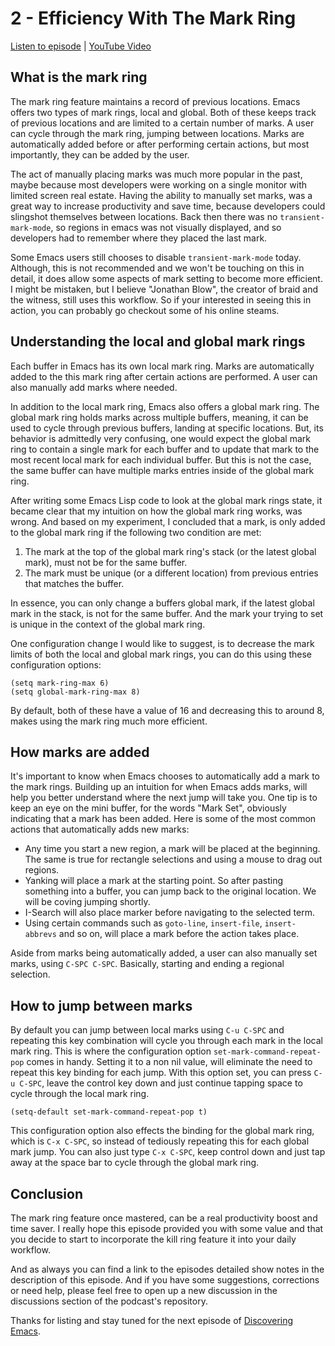 # 2 - Efficiency With The Mark Ring

[Listen to episode](https://www.discovering-emacs.com/2134279/12309075-2-efficiency-with-the-mark-ring) | [YouTube Video](https://youtu.be/uhyr8kvKa2I)

## What is the mark ring

The mark ring feature maintains a record of previous locations. Emacs offers two types of mark rings, local and global. Both of these keeps track of previous locations and are limited to a certain number of marks. A user can cycle through the mark ring, jumping between locations. Marks are automatically added before or after performing certain actions, but most importantly, they can be added by the user.

The act of manually placing marks was much more popular in the past, maybe because most developers were working on a single monitor with limited screen real estate. Having the ability to manually set marks, was a great way to increase productivity and save time, because developers could slingshot themselves between locations. Back then there was no `transient-mark-mode`, so regions in emacs was not visually displayed, and so developers had to remember where they placed the last mark.

Some Emacs users still chooses to disable `transient-mark-mode` today. Although, this is not recommended and we won't be touching on this in detail, it does allow some aspects of mark setting to become more efficient. I might be mistaken, but I believe "Jonathan Blow", the creator of braid and the witness, still uses this workflow. So if your interested in seeing this in action, you can probably go checkout some of his online steams.

## Understanding the local and global mark rings

Each buffer in Emacs has its own local mark ring. Marks are automatically added to the this mark ring after certain actions are performed. A user can also manually add marks where needed.

In addition to the local mark ring, Emacs also offers a global mark ring. The global mark ring holds marks across multiple buffers, meaning, it can be used to cycle through previous buffers, landing at specific locations. But, its behavior is admittedly very confusing, one would expect the global mark ring to contain a single mark for each buffer and to update that mark to the most recent local mark for each individual buffer. But this is not the case, the same buffer can have multiple marks entries inside of the global mark ring.

After writing some Emacs Lisp code to look at the global mark rings state, it became clear that my intuition on how the global mark ring works, was wrong. And based on my experiment, I concluded that a mark, is only added to the global mark ring if the following two condition are met:

1. The mark at the top of the global mark ring's stack (or the latest global mark), must not be for the same buffer.
2. The mark must be unique (or a different location) from previous entries that matches the buffer.

In essence, you can only change a buffers global mark, if the latest global mark in the stack, is not for the same buffer. And the mark your trying to set is unique in the context of the global mark ring.

One configuration change I would like to suggest, is to decrease the mark limits of both the local and global mark rings, you can do this using these configuration options:

```Lisp
(setq mark-ring-max 6)
(setq global-mark-ring-max 8)
```

By default, both of these have a value of 16 and decreasing this to around 8, makes using the mark ring much more efficient.

## How marks are added

It's important to know when Emacs chooses to automatically add a mark to the mark rings. Building up an intuition for when Emacs adds marks, will help you better understand where the next jump will take you. One tip is to keep an eye on the mini buffer, for the words "Mark Set", obviously indicating that a mark has been added. Here is some of the most common actions that automatically adds new marks:

- Any time you start a new region, a mark will be placed at the beginning. The same is true for rectangle selections and using a mouse to drag out regions.
- Yanking will place a mark at the starting point. So after pasting something into a buffer, you can jump back to the original location. We will be coving
  jumping shortly.
- I-Search will also place marker before navigating to the selected term.
- Using certain commands such as `goto-line`, `insert-file`, `insert-abbrevs` and so on, will place a mark before the action takes place.

Aside from marks being automatically added, a user can also manually set marks, using `C-SPC C-SPC`. Basically, starting and ending a regional selection.

## How to jump between marks

By default you can jump between local marks using `C-u C-SPC` and repeating this key combination will cycle you through each mark in the local mark ring. This is where the configuration option `set-mark-command-repeat-pop` comes in handy. Setting it to a non nil value, will eliminate the need to repeat this key binding for each jump. With this option set, you can press `C-u C-SPC`, leave the control key down and just continue tapping space to cycle through the local mark ring.

```Lisp
(setq-default set-mark-command-repeat-pop t)
```

This configuration option also effects the binding for the global mark ring, which is `C-x C-SPC`, so instead of tediously repeating this for each global mark jump. You can also just type `C-x C-SPC`, keep control down and just tap away at the space bar to cycle through the global mark ring.

## Conclusion

The mark ring feature once mastered, can be a real productivity boost and time saver. I really hope this episode provided you with some value and that you decide to start to incorporate the kill ring feature it into your daily workflow.

And as always you can find a link to the episodes detailed show notes in the description of this episode. And if you have some suggestions, corrections or need help, please feel free to open up a new discussion in the discussions section of the podcast's repository.

Thanks for listing and stay tuned for the next episode of [Discovering Emacs](https://www.discovering-emacs.com).
